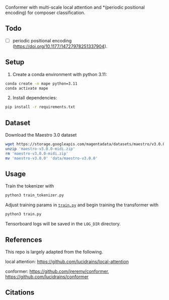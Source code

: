 Conformer with multi-scale local attention and *(periodic positional encoding) for composer classification.

## Todo

- [ ] periodic positional encoding (https://doi.org/10.1177/14727978251337904).

## Setup

1. Create a conda environment with python 3.11:

```bash
conda create -n mape python=3.11
conda activate mape
```

2. Install dependencies:

```bash
pip install -r requirements.txt
```

## Dataset

Download the Maestro 3.0 dataset

```bash
wget https://storage.googleapis.com/magentadata/datasets/maestro/v3.0.0/maestro-v3.0.0-midi.zip
unzip 'maestro-v3.0.0-midi.zip'
rm 'maestro-v3.0.0-midi.zip'
mv 'maestro-v3.0.0' 'data/maestro-v3.0.0'
```

## Usage

Train the tokenizer with

```bash
python3 train_tokenizer.py
```

Adjust training params in [`train.py`](/train.py) and begin training the transformer with

```bash
python3 train.py
```

Tensorboard logs will be saved in the `LOG_DIR` directory.

## References

This repo is largely adapted from the following.

local attention: https://github.com/lucidrains/local-attention

conformer: https://github.com/jreremy/conformer, https://github.com/lucidrains/conformer

## Citations